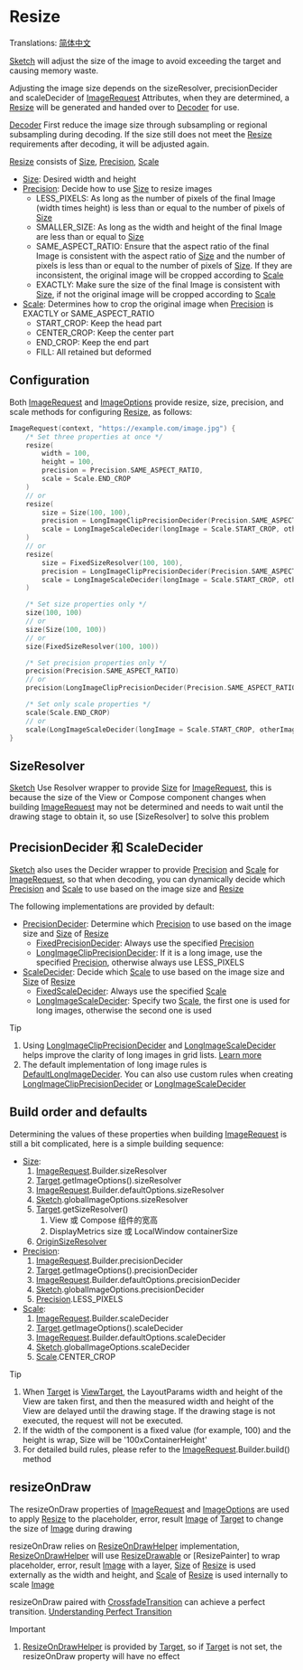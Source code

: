 # Resize

Translations: [简体中文](resize_zh.md)

[Sketch] will adjust the size of the image to avoid exceeding the target and causing memory waste.

Adjusting the image size depends on the sizeResolver, precisionDecider and scaleDecider
of [ImageRequest]
Attributes, when they are determined, a [Resize] will be generated and handed over to [Decoder] for
use.

[Decoder] First reduce the image size through subsampling or regional subsampling during decoding.
If the size still does not meet the [Resize] requirements after decoding, it will be adjusted again.

[Resize] consists of [Size], [Precision], [Scale]

* [Size]: Desired width and height
* [Precision]: Decide how to use [Size] to resize images
    * LESS_PIXELS: As long as the number of pixels of the final Image (width times height) is less
      than or equal to the number of pixels of [Size]
    * SMALLER_SIZE: As long as the width and height of the final Image are less than or equal
      to [Size]
    * SAME_ASPECT_RATIO: Ensure that the aspect ratio of the final Image is consistent with the
      aspect ratio of [Size] and the number of pixels is less than or equal to the number of pixels
      of [Size]. If they are inconsistent, the original image will be cropped according to [Scale]
    * EXACTLY: Make sure the size of the final Image is consistent with [Size], if not the original
      image will be cropped according to [Scale]
* [Scale]: Determines how to crop the original image when [Precision] is EXACTLY or
  SAME_ASPECT_RATIO
    * START_CROP: Keep the head part
    * CENTER_CROP: Keep the center part
    * END_CROP: Keep the end part
    * FILL: All retained but deformed

## Configuration

Both [ImageRequest] and [ImageOptions] provide resize, size, precision, and scale methods for
configuring [Resize], as follows:

```kotlin
ImageRequest(context, "https://example.com/image.jpg") {
    /* Set three properties at once */
    resize(
        width = 100,
        height = 100,
        precision = Precision.SAME_ASPECT_RATIO,
        scale = Scale.END_CROP
    )
    // or
    resize(
        size = Size(100, 100),
        precision = LongImageClipPrecisionDecider(Precision.SAME_ASPECT_RATIO),
        scale = LongImageScaleDecider(longImage = Scale.START_CROP, otherImage = Scale.CENTER_CROP)
    )
    // or
    resize(
        size = FixedSizeResolver(100, 100),
        precision = LongImageClipPrecisionDecider(Precision.SAME_ASPECT_RATIO),
        scale = LongImageScaleDecider(longImage = Scale.START_CROP, otherImage = Scale.CENTER_CROP)
    )

    /* Set size properties only */
    size(100, 100)
    // or
    size(Size(100, 100))
    // or
    size(FixedSizeResolver(100, 100))

    /* Set precision properties only */
    precision(Precision.SAME_ASPECT_RATIO)
    // or
    precision(LongImageClipPrecisionDecider(Precision.SAME_ASPECT_RATIO))

    /* Set only scale properties */
    scale(Scale.END_CROP)
    // or
    scale(LongImageScaleDecider(longImage = Scale.START_CROP, otherImage = Scale.CENTER_CROP))
}
```

## SizeResolver

[Sketch] Use Resolver wrapper to provide [Size] for [ImageRequest], this is because the size of the
View or Compose component changes when building [ImageRequest] may not be determined and needs to
wait until the drawing stage to obtain it, so use [SizeResolver] to solve this problem

## PrecisionDecider 和 ScaleDecider

[Sketch] also uses the Decider wrapper to provide [Precision] and [Scale] for [ImageRequest], so
that when decoding, you can dynamically decide which [Precision] and [Scale] to use based on the
image size and [Resize]

The following implementations are provided by default:

* [PrecisionDecider]: Determine which [Precision] to use based on the image size and [Size]
  of [Resize]
    * [FixedPrecisionDecider]: Always use the specified [Precision]
    * [LongImageClipPrecisionDecider]: If it is a long image, use the specified [Precision],
      otherwise always use LESS_PIXELS
* [ScaleDecider]: Decide which [Scale] to use based on the image size and [Size] of [Resize]
    * [FixedScaleDecider]: Always use the specified [Scale]
    * [LongImageScaleDecider]: Specify two [Scale], the first one is used for long images, otherwise
      the second one is used

> [!TIP]
> 1. Using [LongImageClipPrecisionDecider] and [LongImageScaleDecider] helps improve the clarity of
     long images in grid lists. [Learn more][long_image_grid_thumbnails]
> 2. The default implementation of long image rules is [DefaultLongImageDecider]. You can also use
     custom rules when creating [LongImageClipPrecisionDecider] or [LongImageScaleDecider]

## Build order and defaults

Determining the values of these properties when building [ImageRequest] is still a bit complicated,
here is a simple building sequence:

* [Size]:
    1. [ImageRequest].Builder.sizeResolver
    2. [Target].getImageOptions().sizeResolver
    3. [ImageRequest].Builder.defaultOptions.sizeResolver
    4. [Sketch].globalImageOptions.sizeResolver
    5. [Target].getSizeResolver()
        1. View 或 Compose 组件的宽高
        2. DisplayMetrics size 或 LocalWindow containerSize
    6. [OriginSizeResolver]
* [Precision]:
    1. [ImageRequest].Builder.precisionDecider
    2. [Target].getImageOptions().precisionDecider
    3. [ImageRequest].Builder.defaultOptions.precisionDecider
    4. [Sketch].globalImageOptions.precisionDecider
    5. [Precision].LESS_PIXELS
* [Scale]:
    1. [ImageRequest].Builder.scaleDecider
    2. [Target].getImageOptions().scaleDecider
    3. [ImageRequest].Builder.defaultOptions.scaleDecider
    4. [Sketch].globalImageOptions.scaleDecider
    5. [Scale].CENTER_CROP

> [!TIP]
> 1. When [Target] is [ViewTarget], the LayoutParams width and height of the View are taken first,
     and then the measured width and height of the View are delayed until the drawing stage. If the
     drawing stage is not executed, the request will not be executed.
> 2. If the width of the component is a fixed value (for example, 100) and the height is wrap, Size
     will be '100xContainerHeight'
> 3. For detailed build rules, please refer to the [ImageRequest].Builder.build() method

## resizeOnDraw

The resizeOnDraw properties of [ImageRequest] and [ImageOptions] are used to apply [Resize] to the
placeholder, error, result [Image] of [Target] to change the size of [Image] during drawing

resizeOnDraw relies on [ResizeOnDrawHelper] implementation, [ResizeOnDrawHelper] will
use [ResizeDrawable] or [ResizePainter] to wrap placeholder, error, result [Image] with a
layer, [Size] of [Resize] is used externally as the width and height, and [Scale] of [Resize] is
used internally to scale [Image]

resizeOnDraw paired with [CrossfadeTransition] can achieve a perfect
transition. [Understanding Perfect Transition](transition.md#perfect-transition)

> [!IMPORTANT]
> 1. [ResizeOnDrawHelper] is provided by [Target], so if [Target] is not set, the resizeOnDraw
     property will have no effect

[Sketch]: ../../sketch-core/src/commonMain/kotlin/com/github/panpf/sketch/Sketch.kt

[Resize]: ../../sketch-core/src/commonMain/kotlin/com/github/panpf/sketch/resize/Resize.kt

[Scale]: ../../sketch-core/src/commonMain/kotlin/com/github/panpf/sketch/resize/Scale.kt

[ScaleDecider]: ../../sketch-core/src/commonMain/kotlin/com/github/panpf/sketch/resize/ScaleDecider.kt

[FixedScaleDecider]: ../../sketch-core/src/commonMain/kotlin/com/github/panpf/sketch/resize/ScaleDecider.kt

[LongImageScaleDecider]: ../../sketch-core/src/commonMain/kotlin/com/github/panpf/sketch/resize/ScaleDecider.kt

[FixedPrecisionDecider]: ../../sketch-core/src/commonMain/kotlin/com/github/panpf/sketch/resize/PrecisionDecider.kt

[LongImageClipPrecisionDecider]: ../../sketch-core/src/commonMain/kotlin/com/github/panpf/sketch/resize/PrecisionDecider.kt

[PrecisionDecider]: ../../sketch-core/src/commonMain/kotlin/com/github/panpf/sketch/resize/PrecisionDecider.kt

[Precision]: ../../sketch-core/src/commonMain/kotlin/com/github/panpf/sketch/resize/Precision.kt

[ViewTarget]: ../../sketch-view-core/src/main/kotlin/com/github/panpf/sketch/target/ViewTarget.kt

[ImageRequest]: ../../sketch-core/src/commonMain/kotlin/com/github/panpf/sketch/request/ImageRequest.kt

[ImageOptions]: ../../sketch-core/src/commonMain/kotlin/com/github/panpf/sketch/request/ImageOptions.kt

[CrossfadeTransition]: ../../sketch-core/src/commonMain/kotlin/com/github/panpf/sketch/transition/CrossfadeTransition.kt

[Target]: ../../sketch-core/src/commonMain/kotlin/com/github/panpf/sketch/target/Target.kt

[ResizeDrawable]: ../../sketch-view-core/src/main/kotlin/com/github/panpf/sketch/drawable/ResizeDrawable.kt

[ResizeAnimatableDrawable]: ../../sketch-view-core/src/main/kotlin/com/github/panpf/sketch/drawable/ResizeAnimatableDrawable.kt

[DefaultLongImageDecider]: ../../sketch-core/src/commonMain/kotlin/com/github/panpf/sketch/resize/LongImageDecider.kt

[Decoder]: ../../sketch-core/src/commonMain/kotlin/com/github/panpf/sketch/decode/Decoder.kt

[Size]: ../../sketch-core/src/commonMain/kotlin/com/github/panpf/sketch/util/Size.kt

[OriginSizeResolver]: ../../sketch-core/src/commonMain/kotlin/com/github/panpf/sketch/resize/SizeResolver.kt

[Image]: ../../sketch-core/src/commonMain/kotlin/com/github/panpf/sketch/Image.kt

[ResizeOnDrawHelper]: ../../sketch-core/src/commonMain/kotlin/com/github/panpf/sketch/resize/ResizeOnDraw.kt

[long_image_grid_thumbnails]: long_image_grid_thumbnails.md